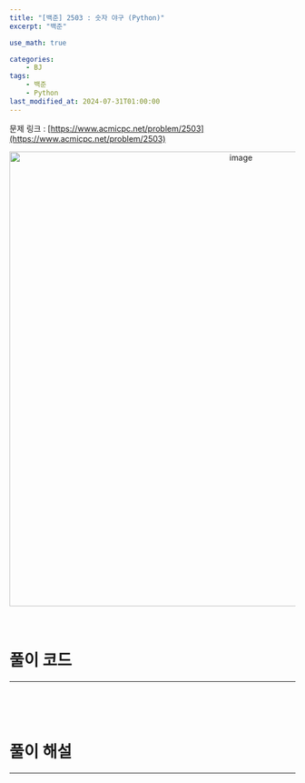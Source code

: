 ```yaml
---
title: "[백준] 2503 : 숫자 야구 (Python)"
excerpt: "백준"

use_math: true

categories:
    - BJ
tags:
    - 백준
    - Python
last_modified_at: 2024-07-31T01:00:00
---
```


<!--bundle exec jekyll serve : 임시 확인-->

문제 링크 : [https://www.acmicpc.net/problem/2503](https://www.acmicpc.net/problem/2503)
<br>
<center><img width="800" alt="image" src="https://github.com/user-attachments/assets/70b6a1df-6e2e-4ef7-a311-51694f49a1bc"></center>
<br>
<br>

# 풀이 코드
---
```python

```
<br>
<br>

# 풀이 해설
---
